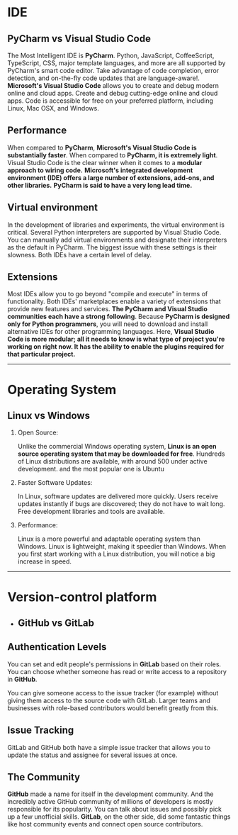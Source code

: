 
# IDE

## **PyCharm vs Visual Studio Code**

The Most Intelligent IDE is **PyCharm**. Python, JavaScript, CoffeeScript, TypeScript, CSS, major template languages, and more are all supported by PyCharm's smart code editor. Take advantage of code completion, error detection, and on-the-fly code updates that are language-aware!.
**Microsoft's Visual Studio Code** allows you to create and debug modern online and cloud apps. Create and debug cutting-edge online and cloud apps. Code is accessible for free on your preferred platform, including Linux, Mac OSX, and Windows.

## **Performance**

When compared to **PyCharm**, **Microsoft's Visual Studio Code is substantially faster**. When compared to **PyCharm, it is extremely light**. Visual Studio Code is the clear winner when it comes to a **modular approach to wiring code.** **Microsoft's integrated development environment (IDE) offers a large number of extensions, add-ons, and other libraries.** **PyCharm is said to have a very long lead time.**


## **Virtual environment**

In the development of libraries and experiments, the virtual environment is critical. Several Python interpreters are supported by Visual Studio Code. You can manually add virtual environments and designate their interpreters as the default in PyCharm. The biggest issue with these settings is their slowness. Both IDEs have a certain level of delay.

## **Extensions**

Most IDEs allow you to go beyond "compile and execute" in terms of functionality. Both IDEs' marketplaces enable a variety of extensions that provide new features and services. **The PyCharm and Visual Studio communities each have a strong following**. Because **PyCharm is designed only for Python programmers**, you will need to download and install alternative IDEs for other programming languages. Here, **Visual Studio Code is more modular; all it needs to know is what type of project you're working on right now. It has the ability to enable the plugins required for that particular project.**

---------------------
# **Operating System**

## Linux vs Windows

1. Open Source:

    Unlike the commercial Windows operating system, **Linux is an open source operating system that may be downloaded for free**. Hundreds of Linux distributions are available, with around 500 under active development. and the most popular one is Ubuntu

2. Faster Software Updates:

    In Linux, software updates are delivered more quickly. Users receive updates instantly if bugs are discovered; they do not have to wait long. Free development libraries and tools are available.

3. Performance:

    Linux is a more powerful and adaptable operating system than Windows. Linux is lightweight, making it speedier than Windows. When you first start working with a Linux distribution, you will notice a big increase in speed.

-------------

# Version-control platform

- ## **GitHub vs GitLab**

## **Authentication Levels**

You can set and edit people's permissions in **GitLab** based on their roles. You can choose whether someone has read or write access to a repository in **GitHub**.

You can give someone access to the issue tracker (for example) without giving them access to the source code with GitLab. Larger teams and businesses with role-based contributors would benefit greatly from this.

## **Issue Tracking**
GitLab and GitHub both have a simple issue tracker that allows you to update the status and assignee for several issues at once.

## **The Community**
**GitHub** made a name for itself in the development community. And the incredibly active GitHub community of millions of developers is mostly responsible for its popularity. You can talk about issues and possibly pick up a few unofficial skills. **GitLab**, on the other side, did some fantastic things like host community events and connect open source contributors.